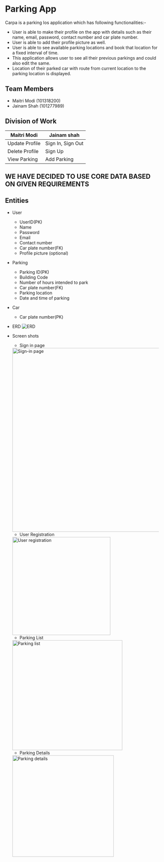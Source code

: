 # Parking App
Carpa is a parking Ios application which has following functionalities:-
- User is able to make their profile on the app with details such as their name, email, password, contact number and car plate number.
- User is able to add their profile picture as well.
- User is able to see available parking locations and book that location for a fixed interval of time.
- This application allows user to see all their previous parkings and could also edit the same.
- Location of their parked car with route from current location to the parking location is displayed.

## Team Members
- Maitri Modi (101318200)
- Jainam Shah (101277989)

## Division of Work

Maitri Modi | Jainam shah
------------|------------
Update Profile | Sign In, Sign Out
Delete Profile | Sign Up
View Parking | Add Parking 



## WE HAVE DECIDED TO USE CORE DATA BASED ON GIVEN REQUIREMENTS 


## Entities
- User
  - UserID(PK)
  - Name
  - Password
  - Email
  - Contact number
  - Car plate number(FK)
  - Profile picture (optional)

- Parking
  - Parking ID(PK)
  - Building Code
  - Number of hours intended to park
  - Car plate number(FK)
  - Parking location
  - Date and time of parking

- Car
  - Car plate number(PK)


- ERD
![ERD](https://user-images.githubusercontent.com/32859295/118658880-6e9e8b80-b80a-11eb-8ba6-bb08a501cdc6.png)

- Screen shots
  - Sign in page
  <img width="602" alt="Sign-in page" src="https://user-images.githubusercontent.com/38577874/118697214-afa79780-b82c-11eb-821e-39e6db8a2873.png">
  
  
  
  - User Registration
  <img width="321" alt="User registration" src="https://user-images.githubusercontent.com/38577874/118697259-bc2bf000-b82c-11eb-8363-f4872d4f3726.png">
  
  

  - Parking List
  <img width="360" alt="Parking list" src="https://user-images.githubusercontent.com/38577874/118697283-c3eb9480-b82c-11eb-821f-94c3d754162b.png">
  
  

  - Parking Details
  <img width="332" alt="Parking details" src="https://user-images.githubusercontent.com/38577874/118697314-cb12a280-b82c-11eb-8cfd-b234a3ac8caa.png">





